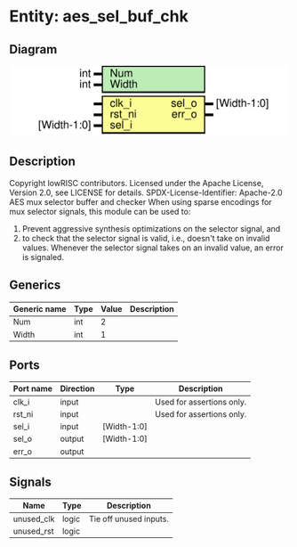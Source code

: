 # Entity: aes_sel_buf_chk

## Diagram

![Diagram](aes_sel_buf_chk.svg "Diagram")
## Description

Copyright lowRISC contributors.
 Licensed under the Apache License, Version 2.0, see LICENSE for details.
 SPDX-License-Identifier: Apache-2.0
 AES mux selector buffer and checker
 When using sparse encodings for mux selector signals, this module can be used to:
 1. Prevent aggressive synthesis optimizations on the selector signal, and
 2. to check that the selector signal is valid, i.e., doesn't take on invalid values.
 Whenever the selector signal takes on an invalid value, an error is signaled.
 
## Generics

| Generic name | Type | Value | Description |
| ------------ | ---- | ----- | ----------- |
| Num          | int  | 2     |             |
| Width        | int  | 1     |             |
## Ports

| Port name | Direction | Type        | Description               |
| --------- | --------- | ----------- | ------------------------- |
| clk_i     | input     |             | Used for assertions only. |
| rst_ni    | input     |             | Used for assertions only. |
| sel_i     | input     | [Width-1:0] |                           |
| sel_o     | output    | [Width-1:0] |                           |
| err_o     | output    |             |                           |
## Signals

| Name       | Type  | Description             |
| ---------- | ----- | ----------------------- |
| unused_clk | logic | Tie off unused inputs.  |
| unused_rst | logic |                         |
